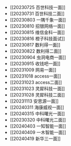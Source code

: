 - [[20230725 百世科技一面]]
- [[20230731 百世科技二面]]
- [[20230803 一隅千象一面]]
- [[20230810 招银网络一面]]
- [[20230815 维信金科一面]]
- [[20230816 橙子科技面试]]
- [[20230817 数利得一面]]
- [[20230822 数利得二面]]
- [[20230904 虫洞电商一面]]
- [[20230915 收钱吧一面]]
- [[20231009 网易一面]]
- [[20231018 access一面]]
- [[20231023 access二面]]
- [[20231023 灵犀科技一面]]
- [[20231028 灵犀科技二面]]
- [[20231113 安思源一面]]
- [[20240311 海康威视一面]]
- [[20240315 中科曙光一面]]
- [[20230320 中科曙光二面]]
- [[20240403 一知智能一面]]
- [[20240409 一木智能一面]]
- [[20240419 新华三一面]]